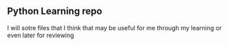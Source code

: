 ## Python Learning repo

I will sotre files that I think that may be useful for me through my learning or even later for reviewing